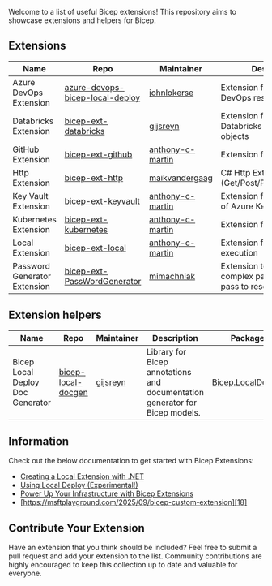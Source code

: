 Welcome to a  list of useful Bicep extensions! This repository aims to showcase extensions and helpers for Bicep.

## Extensions

| Name                         | Repo                                  | Maintainer             | Description                                                  |
| ---------------------------- | ------------------------------------- | ---------------------- | ------------------------------------------------------------ |
| Azure DevOps Extension       | [azure-devops-bicep-local-deploy][00] | [johnlokerse][13]      | Extension for Azure DevOps resources                         |
| Databricks Extension         | [bicep-ext-databricks][01]            | [gijsreyn][14]         | Extension for creating Databricks resources and objects      |
| GitHub Extension             | [bicep-ext-github][02]                | [anthony-c-martin][15] | Extension for Github                                         |
| Http Extension               | [bicep-ext-http][03]                  | [maikvandergaag][16]   | C# Http Extension (Get/Post/Put/Patch/Delete)                |
| Key Vault Extension          | [bicep-ext-keyvault][04]              | [anthony-c-martin][15] | Extension for the dataplane of Azure Key Vault               |
| Kubernetes Extension         | [bicep-ext-kubernetes][05]            | [anthony-c-martin][15] | Extension for Kubernetes                                     |
| Local Extension              | [bicep-ext-local][06]                 | [anthony-c-martin][15] | Extension for local execution                                |
| Password Generator Extension | [bicep-ext-PassWordGenerator][07]     | [mimachniak][17]       | Extension to generate complex password and pass to resources |

## Extension helpers

| Name                             | Repo                     | Maintainer     | Description                                                                 | Package                 |
| -------------------------------- | ------------------------ | -------------- | --------------------------------------------------------------------------- | ----------------------- |
| Bicep Local Deploy Doc Generator | [bicep-local-docgen][08] | [gijsreyn][14] | Library for Bicep annotations and documentation generator for Bicep models. | [Bicep.LocalDeploy][09] |

## Information

Check out the below documentation to get started with Bicep Extensions:

* [Creating a Local Extension with .NET][10]
* [Using Local Deploy (Experimental!)][11]
* [Power Up Your Infrastructure with Bicep Extensions][12]
* [https://msftplayground.com/2025/09/bicep-custom-extension][18]

## Contribute Your Extension

Have an extension that you think should be included? Feel free to submit a pull request and add your extension to the list. Community contributions are highly encouraged to keep this collection up to date and valuable for everyone.

<!-- Link reference definitions -->
[00]: https://github.com/johnlokerse/azure-devops-bicep-local-deploy
[01]: https://github.com/Gijsreyn/bicep-ext-databricks
[02]: https://github.com/anthony-c-martin/bicep-ext-github
[03]: https://github.com/maikvandergaag/bicep-ext-http
[04]: https://github.com/anthony-c-martin/bicep-ext-keyvault
[05]: https://github.com/anthony-c-martin/bicep-ext-kubernetes
[06]: https://github.com/anthony-c-martin/bicep-ext-local
[07]: https://github.com/mimachniak/bicep-ext-PassWordGenerator
[08]: https://github.com/Gijsreyn/bicep-local-docgen
[09]: https://www.nuget.org/packages/Bicep.LocalDeploy
[10]: https://github.com/Azure/bicep/blob/main/docs/experimental/local-deploy-dotnet-quickstart.md
[11]: https://github.com/Azure/bicep/blob/main/docs/experimental/local-deploy.md
[12]: https://msftplayground.com/2025/09/bicep-extensions
[13]: https://github.com/johnlokerse
[14]: https://github.com/Gijsreyn
[15]: https://github.com/anthony-c-martin
[16]: https://github.com/maikvandergaag
[17]: https://github.com/mimachniak
[18]: https://msftplayground.com/2025/09/bicep-custom-extension
